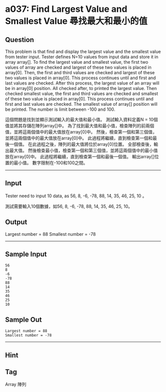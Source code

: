 # a037: Find Largest Value and Smallest Value 尋找最大和最小的值

## Question
This problem is that find and display the largest value and the smallest value from tester input.
Tester defines N=10 values from input data and store it in array array[]. To find the largest value and smallest value, the first two values of array are checked and largest of these two values is placed in array[0].
Then, the first and third values are checked and largest of these two values is placed in array[0]. This process continues until and first and last values are checked. After this process, the largest value of an array will be in array[0] position. All checked after, to printed the largest value.
Then checked smallest value, the first and third values are checked and smallest of these two value is placed in array[0]. This process continues until and first and last values are checked. The smallest value of array[] position will be printed.
The number is limit between -100 and 100.

這個問題是找到並顯示測試輸入的最大值和最小值。
測試輸入資料定義N = 10個值並將其存儲在陣列array[]中。 為了找到最大值和最小值，檢查陣列的前兩個值，並將這兩個值中的最大值放在array[0]中。
然後，檢查第一個和第三個值，並將這兩個值中的最大值放在array[0]中。 此過程將繼續，直到檢查第一個和最後一個值。 在此過程之後，陣列的最大值將位於array[0]位置。 全部檢查後，輸出最大值。
然後檢查最小值，檢查第一個和第三個值，並將這兩個值中的最小值放在array[0]中。 此過程將繼續，直到檢查第一個和最後一個值。 輸出array[]位置的最小值。
數字限制在-100和100之間。

---

## Input
Tester need to input 10 data, as 56, 8, -6, -78, 88, 14, 35, 46, 25, 10 。

測試需要輸入10個數據，如56, 8, -6, -78, 88, 14, 35, 46, 25, 10。

## Output
Largest number = 88
Smallest number = -78

---

## Sample Input
```
56 
8 
-6 
-78 
88 
14 
35 
46 
25 
10
```

## Sample Out
```
Largest number = 88 
Smallest number = -78
```

---

## Hint

## Tag
Array 陣列